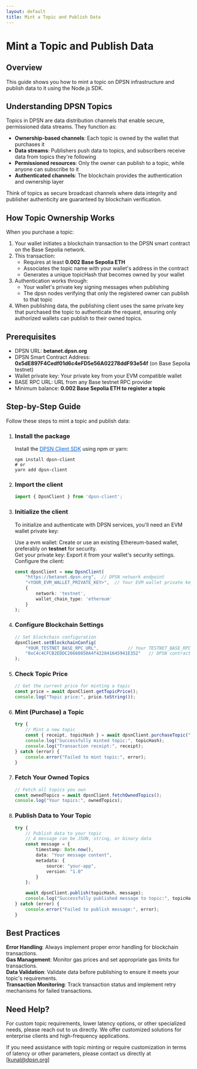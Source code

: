 ```yaml
---
layout: default
title: Mint a Topic and Publish Data
---
```


# Mint a Topic and Publish Data

## Overview

This guide shows you how to mint a topic on DPSN infrastructure and publish data to it using the Node.js SDK.

## Understanding DPSN Topics

Topics in DPSN are data distribution channels that enable secure, permissioned data streams. They function as:

* **Ownership-based channels**: Each topic is owned by the wallet that purchases it
* **Data streams**: Publishers push data to topics, and subscribers receive data from topics they're following
* **Permissioned resources**: Only the owner can publish to a topic, while anyone can subscribe to it
* **Authenticated channels**: The blockchain provides the authentication and ownership layer

Think of topics as secure broadcast channels where data integrity and publisher authenticity are guaranteed by blockchain verification.

## How Topic Ownership Works

When you purchase a topic:

1. Your wallet initiates a blockchain transaction to the DPSN smart contract on the Base Sepolia network.
2. This transaction:  
   * Requires at least **0.002 Base Sepolia ETH**
   * Associates the topic name with your wallet's address in the contract  
   * Generates a unique topicHash that becomes owned by your wallet
3. Authentication works through:  
   * Your wallet's private key signing messages when publishing  
   * The dpsn nodes verifying that only the registered owner can publish to that topic
4. When publishing data, the publishing client uses the same private key that purchased the topic to authenticate the request, ensuring only authorized wallets can publish to their owned topics.

## Prerequisites

* DPSN URL: **betanet.dpsn.org**
* DPSN Smart Contract Address: **0x5dE897F4Cedf01d6c4eFD5e56A02278ddF93e54f** (on Base Sepolia testnet)
* Wallet private key: Your private key from your EVM compatible wallet
* BASE RPC URL: URL from any Base testnet RPC provider
* Minimum balance: **0.002 Base Sepolia ETH to register a topic**

## Step-by-Step Guide

Follow these steps to mint a topic and publish data:

1. ### Install the package
   
   Install the <a href="https://www.npmjs.com/package/dpsn-client" style="color: #0366d6;">DPSN Client SDK</a> using npm or yarn:
   ```shell
   npm install dpsn-client
   # or
   yarn add dpsn-client
   ```

2. ### Import the client
   ```typescript
   import { DpsnClient } from 'dpsn-client';
   ```

3. ### Initialize the client
   
   To initialize and authenticate with DPSN services, you'll need an EVM wallet private key:
      
      Use a evm wallet: Create or use an existing Ethereum-based wallet, preferably on **testnet** for security.<br>
      Get your private key: Export it from your wallet's security settings.<br>
      Configure the client:<br>

   ```typescript
   const dpsnClient = new DpsnClient(
       "https://betanet.dpsn.org",  // DPSN network endpoint
       "<YOUR_EVM_WALLET_PRIVATE_KEY>",  // Your EVM wallet private key (for authentication only)
       {
           network: 'testnet',
           wallet_chain_type: 'ethereum'
       }
   );
   ```

  

4. ### Configure Blockchain Settings
   ```typescript
   // Set blockchain configuration
   dpsnClient.setBlockchainConfig(
       "YOUR_TESTNET_BASE_RPC_URL",           // Your TESTNET_BASE_RPC URL
       "0xC4c4CFCB2EDDC26660850A4f422841645941E352"   // DPSN contract address
   );
   ```

5. ### Check Topic Price
   ```typescript
   // Get the current price for minting a topic
   const price = await dpsnClient.getTopicPrice();
   console.log("Topic price:", price.toString());
   ```

6. ### Mint (Purchase) a Topic
   ```typescript
   try {
       // Mint a new topic
       const { receipt, topicHash } = await dpsnClient.purchaseTopic("YOUR_TOPIC_NAME");
       console.log("Successfully minted topic:", topicHash);
       console.log("Transaction receipt:", receipt);
   } catch (error) {
       console.error("Failed to mint topic:", error);
   }
   ```

7. ### Fetch Your Owned Topics
   ```typescript
   // Fetch all topics you own
   const ownedTopics = await dpsnClient.fetchOwnedTopics();
   console.log("Your topics:", ownedTopics);
   ```

8. ### Publish Data to Your Topic
   ```typescript
   try {
       // Publish data to your topic
       // A message can be JSON, string, or binary data
       const message = {
           timestamp: Date.now(),
           data: "Your message content",
           metadata: {
               source: "your-app",
               version: "1.0"
           }
       };

       await dpsnClient.publish(topicHash, message);
       console.log("Successfully published message to topic:", topicHash);
   } catch (error) {
       console.error("Failed to publish message:", error);
   }
   ```


## Best Practices

**Error Handling**: Always implement proper error handling for blockchain transactions.<br>
**Gas Management**: Monitor gas prices and set appropriate gas limits for transactions.<br>
**Data Validation**: Validate data before publishing to ensure it meets your topic's requirements.<br>
**Transaction Monitoring**: Track transaction status and implement retry mechanisms for failed transactions.<br>

## Need Help?

For custom topic requirements, lower latency options, or other specialized needs, please reach out to us directly. We offer customized solutions for enterprise clients and high-frequency applications.

If you need assistance with topic minting or require customization in terms of latency or other parameters, please contact us directly at [kunal@dpsn.org]
